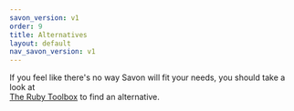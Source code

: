 ```yaml
---
savon_version: v1
order: 9
title: Alternatives
layout: default
nav_savon_version: v1
---
```


If you feel like there's no way Savon will fit your needs, you should take a look at  
[The Ruby Toolbox](http://ruby-toolbox.com/categories/soap.html) to find an alternative.
